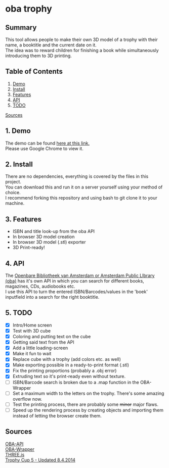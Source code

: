 # oba trophy

## Summary

This tool allows people to make their own 3D model of a trophy with their name, a booktitle and the current date on it.  
The idea was to reward children for finishing a book while simultaneously introducing them to 3D printing.  

## Table of Contents

1. [Demo](#1-Demo)
2. [Install](#2-Install)
3. [Features](#3-Features)
4. [API](#4-API)
5. [TODO](#5-TODO)  

[Sources](#Sources)

## 1. Demo

The demo can be found [here at this link.](https://danielvandevelde.github.io/project-1-1819/)  
Please use Google Chrome to view it.

## 2. Install

There are no dependencies, everything is covered by the files in this project.   
You can download this and run it on a server yourself using your method of choice.   
I recommend forking this repository and using bash to git clone it to your machine.

## 3. Features

- ISBN and title look-up from the oba API
- In browser 3D model creation
- In browser 3D model (.stl) exporter
- 3D Print-ready!

## 4. API

The [Openbare Bibliotheek van Amsterdam or Amsterdam Public LIbrary (oba)](https://www.oba.nl/oba/english.html) has it's own API in which you can search for different books, magazines, CDs, audiobooks etc.  
I use this API to turn the entered ISBN/Barcodes/values in the 'boek' inputfield into a search for the right booktitle.

## 5. TODO

- [x] Intro/Home screen
- [x] Test with 3D cube
- [x] Coloring and putting text on the cube
- [x] Getting said text from the API
- [x] Add a little loading-screen
- [x] Make it fun to wait
- [x] Replace cube with a trophy (add colors etc. as well)
- [x] Make exporting possible in a ready-to-print format (.stl)
- [x] Fix the printing proportions (probably a .obj error)
- [x] Extruding text so it's print-ready even without texture.
- [ ] ISBN/Barcode search is broken due to a .map function in the OBA-Wrapper
- [ ] Set a maximum width to the letters on the trophy. There's some amazing overflow now.
- [ ] Test the printing process, there are probably some ~~minor~~ major flaws.
- [ ] Speed up the rendering process by creating objects and importing them instead of letting the browser create them.

## Sources
[OBA-API](https://zoeken.oba.nl/?uilang=en)   
[OBA-Wrapper](https://github.com/maanlamp/OBA-wrapper)   
[THREE.js](https://github.com/mrdoob/three.js/)   
[Trophy Cup 5 - Updated 8.4.2014](https://www.thingiverse.com/thing:245340)
